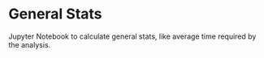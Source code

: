 # General Stats

Jupyter Notebook to calculate general stats, like average time required by the analysis.